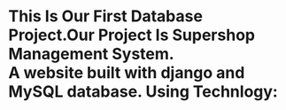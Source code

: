 <strong>               This Is Our First Database Project.Our Project Is Supershop Management System.</strong><br>
<b>A website built with django and MySQL database.</b>
Using Technlogy:
=================
